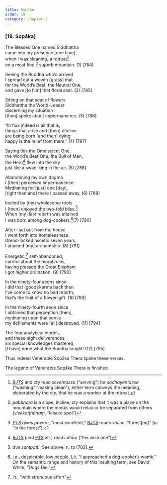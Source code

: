 ```yaml
---
title: Sopāka
order: 19
category: chapter-3
---
```


### \[19. Sopāka\]

The Blessed One named Siddhattha  
came into my presence \[one time\]  
when I was cleaning[^1] a retreat[^2]  
on a most fine,[^3] superb mountain. (1) \[784\]

Seeing the Buddha who’d arrived  
I spread out a woven \[grass\] mat  
for the World’s Best, the Neutral One,  
and gave \[to him\] that floral seat. (2) \[785\]

Sitting on that seat of flowers  
Siddhattha the World-Leader  
discerning my situation  
\[then\] spoke about impermanence. (3) \[786\]

“In flux indeed is all that is;  
things that arise and \[then\] decline  
are being born \[and then\] dying;  
happy is the relief from them.” (4) \[787\]

Saying this the Omniscient One,  
the World’s Best One, the Bull of Men,  
the Hero[^4] flew into the sky  
just like a swan-king in the air. (5) \[788\]

Abandoning my own dogma  
I \[then\] perceived impermanence.  
Meditating for \[just\] one \[day\],  
\[right then and\] there I passed away. (6) \[789\]

Incited by \[my\] wholesome roots  
I \[then\] enjoyed the two-fold bliss.[^5]  
When \[my\] last rebirth was attained  
I was born among dog-cookers.[^6](7) \[790\]

After I set out from the house  
I went forth into homelessness.  
Dread-locked ascetic seven years,  
I attained \[my\] arahantship. (8) \[791\]

Energetic,[^7] self-abandoned,  
careful about the moral rules,  
having pleased the Great Elephant  
I got higher ordination. (9) \[792\]

In the ninety-four aeons since  
I did that \[good\] karma back then  
I’ve come to know no bad rebirth;  
that’s the fruit of a flower-gift. (10 \[793\]

In the ninety-fourth aeon since  
I obtained that perception \[then\],  
meditating upon that sense  
my defilements were \[all\] destroyed. (11) \[794\]

The four analytical modes,  
and these eight deliverances,  
six special knowledges mastered,  
\[I have\] done what the Buddha taught! (12) \[795\]

Thus indeed Venerable Sopāka Thera spoke these verses.

The legend of Venerable Sopāka Thera is finished.

[^1]: <dfn id="#BJTS"><abbr title="Buddha Jayanthi Tripitaka Series">BJTS</abbr></dfn> and cty read *sevantassa* (“serving”) for *sodhayantassa* (“washing” “making clean”); either term conveys the meaning, elaborated by the cty, that he was a worker at the retreat.

[^2]: *pabbhara* is a slope, incline; cty explains that it was a place on the mountain where the monks would relax or be separated from others (*vivekaṭṭhānaṃ*, “leisure spot”)

[^3]: <dfn id="#PTS"><abbr title="Pali Text Society">PTS</abbr></dfn> gives *pavare*, “most excellent;” <a href="#BJTS" class="abbr">BJTS</a> reads *vipine*, “forest\[ed\]” (or “in the forest”).

[^4]: <a href="#BJTS" class="abbr">BJTS</a> (and <a href="#PTS" class="abbr">PTS</a> alt.) reads *dhīro* (“the wise one”)

[^5]: *dve sampatti*. See above, n. to \[702\].

[^6]: i.e., despicable, low people. Lit, “I approached a dog-cooker’s womb.” On the semantic range and history of this insulting term, see David White, “Dogs Die.”

[^7]: lit., “with strenuous effort”
